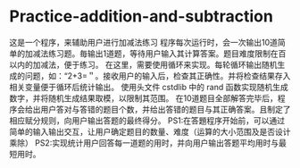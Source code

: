 # Practice-addition-and-subtraction
这是一个程序，来辅助用户进行加减法练习
程序每次运行时，会一次输出10道简单的加减法练习题。毎输出1道题，等待用户输入其计算答案。题目难度限制在百以内的加减法，便于练习。
在这里，需要使用循环来实现。每轮循环输出随机生成的问题，如：“2+3=＂。接收用户的输入后，检查其正确性。并将检查结果存入相关变量便于循环后统计输出。
使用头文件 cstdlib 中的 rand 函数实现随机生成数字，并将随机生成结果取模，以限制其范围。
在10道题目全部解答完毕后，程序会给出用户答对与答错的题目个数，并给出答错的题目与其正确答案。且制定了相应赋分规则，向用户输出答题的最终得分。
PS1:在答題程序开始前，可以通过简单的输入输出交互，让用户确定题目的数量、难度（运算的大小范围及是否设计乘除）
PS2:实现统计用户回答每一道题的用时，并向用户输出答题平均用时与最短用时。
